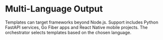 # Multi-Language Output

Templates can target frameworks beyond Node.js. Support includes Python FastAPI services, Go Fiber apps and React Native mobile projects. The orchestrator selects templates based on the chosen language.
